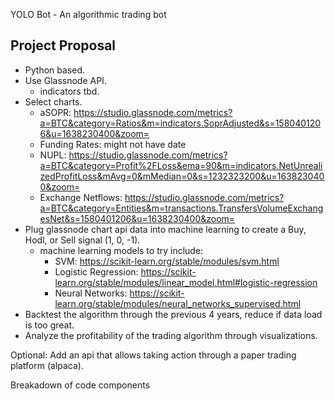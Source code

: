 YOLO Bot - An algorithmic trading bot

## Project Proposal

* Python based.  
* Use Glassnode API.  
  * indicators tbd.  
* Select charts.  
  * aSOPR: https://studio.glassnode.com/metrics?a=BTC&category=Ratios&m=indicators.SoprAdjusted&s=1580401206&u=1638230400&zoom=
  * Funding Rates: might not have date
  * NUPL: https://studio.glassnode.com/metrics?a=BTC&category=Profit%2FLoss&ema=90&m=indicators.NetUnrealizedProfitLoss&mAvg=0&mMedian=0&s=1232323200&u=1638230400&zoom=
  * Exchange Netflows: https://studio.glassnode.com/metrics?a=BTC&category=Entities&m=transactions.TransfersVolumeExchangesNet&s=1580401206&u=1638230400&zoom=
* Plug glassnode chart api data into machine learning to create a Buy, Hodl, or Sell signal (1, 0, -1).  
  * machine learning models to try include: 
    * SVM: https://scikit-learn.org/stable/modules/svm.html
    * Logistic Regression: https://scikit-learn.org/stable/modules/linear_model.html#logistic-regression
    * Neural Networks: https://scikit-learn.org/stable/modules/neural_networks_supervised.html
* Backtest the algorithm through the previous 4 years, reduce if data load is too great.  
* Analyze the profitability of the trading algorithm through visualizations.  
  
Optional: Add an api that allows taking action through a paper trading platform (alpaca).  


Breakadown of code components
